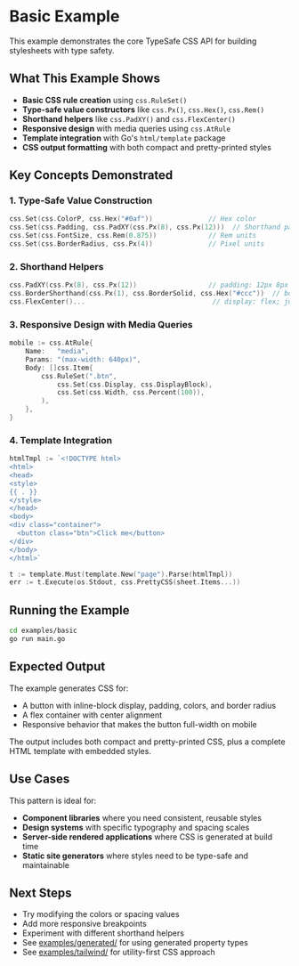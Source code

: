 # Basic Example

This example demonstrates the core TypeSafe CSS API for building stylesheets with type safety.

## What This Example Shows

- **Basic CSS rule creation** using `css.RuleSet()`
- **Type-safe value constructors** like `css.Px()`, `css.Hex()`, `css.Rem()`
- **Shorthand helpers** like `css.PadXY()` and `css.FlexCenter()`
- **Responsive design** with media queries using `css.AtRule`
- **Template integration** with Go's `html/template` package
- **CSS output formatting** with both compact and pretty-printed styles

## Key Concepts Demonstrated

### 1. Type-Safe Value Construction

```go
css.Set(css.ColorP, css.Hex("#0af"))              // Hex color
css.Set(css.Padding, css.PadXY(css.Px(8), css.Px(12)))  // Shorthand padding
css.Set(css.FontSize, css.Rem(0.875))             // Rem units
css.Set(css.BorderRadius, css.Px(4))              // Pixel units
```

### 2. Shorthand Helpers

```go
css.PadXY(css.Px(8), css.Px(12))                  // padding: 12px 8px
css.BorderShorthand(css.Px(1), css.BorderSolid, css.Hex("#ccc"))  // border: 1px solid #ccc
css.FlexCenter()...                                // display: flex; justify-content: center; align-items: center
```

### 3. Responsive Design with Media Queries

```go
mobile := css.AtRule{
    Name:   "media",
    Params: "(max-width: 640px)",
    Body: []css.Item{
        css.RuleSet(".btn", 
            css.Set(css.Display, css.DisplayBlock),
            css.Set(css.Width, css.Percent(100)),
        ),
    },
}
```

### 4. Template Integration

```go
htmlTmpl := `<!DOCTYPE html>
<html>
<head>
<style>
{{ . }}
</style>
</head>
<body>
<div class="container">
  <button class="btn">Click me</button>
</div>
</body>
</html>`

t := template.Must(template.New("page").Parse(htmlTmpl))
err := t.Execute(os.Stdout, css.PrettyCSS(sheet.Items...))
```

## Running the Example

```bash
cd examples/basic
go run main.go
```

## Expected Output

The example generates CSS for:
- A button with inline-block display, padding, colors, and border radius
- A flex container with center alignment
- Responsive behavior that makes the button full-width on mobile

The output includes both compact and pretty-printed CSS, plus a complete HTML template with embedded styles.

## Use Cases

This pattern is ideal for:
- **Component libraries** where you need consistent, reusable styles
- **Design systems** with specific typography and spacing scales
- **Server-side rendered applications** where CSS is generated at build time
- **Static site generators** where styles need to be type-safe and maintainable

## Next Steps

- Try modifying the colors or spacing values
- Add more responsive breakpoints
- Experiment with different shorthand helpers
- See [examples/generated/](../generated/) for using generated property types
- See [examples/tailwind/](../tailwind/) for utility-first CSS approach